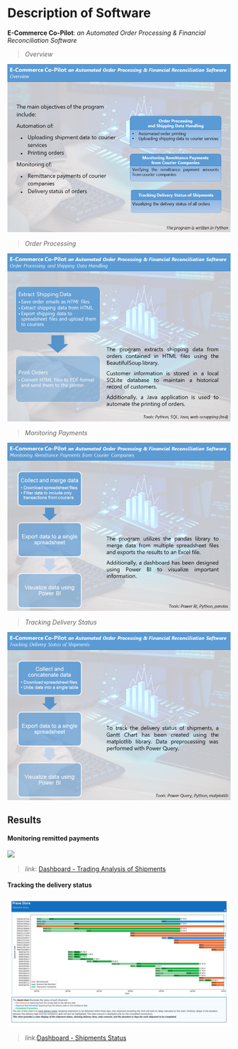 # Description of Software

 **E-Commerce Co-Pilot**: *an Automated Order Processing & Financial Reconciliation Software*



> *Overview*

![Overview](./slides/Slide1.PNG)



> *Order Processing*

![](./slides/Slide2.PNG)



> *Monitoring Payments*

![](./slides/Slide3.PNG)



> *Tracking Delivery Status*

![](./slides/Slide4.PNG)



## Results

#### Monitoring remitted payments 

![](/Dashboard%20-%20Trading%20Analysis%20of%20Shipments.png)

> *link*: [Dashboard - Trading Analysis of Shipments](./Dashboard%20-%20Trading%20Analysis%20of%20Shipments.png)



#### Tracking the delivery status

![](./Dashboard%20-%20Shipments%20Status.png)

> *link:*[Dashboard - Shipments Status](./Dashboard%20-%20Shipments%20Status.png)

